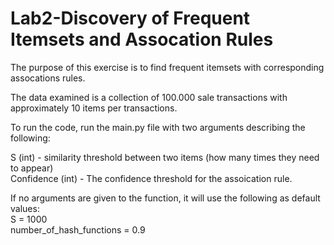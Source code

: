 # Lab2-Discovery of Frequent Itemsets and Assocation Rules
The purpose of this exercise is to find frequent itemsets with corresponding assocations rules.


The data examined is a collection of 100.000 sale transactions with approximately 10 items per transactions.

To run the code, run the main.py file with two arguments describing the following:  

S (int) - similarity threshold between two items (how many times they need to appear)  
Confidence (int) - The confidence threshold for the assoication rule.

If no arguments are given to the function, it will use the following as default values:  
S = 1000  
number_of_hash_functions = 0.9  
